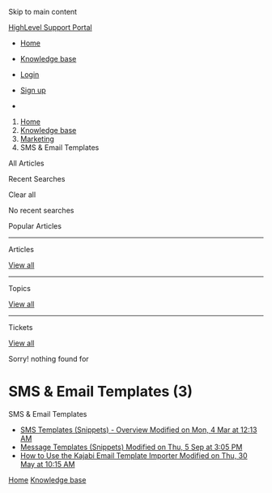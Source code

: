 Skip to main content

[ HighLevel Support Portal ](https://help.gohighlevel.com)

  * [ Home ](/support/home)
  * [ Knowledge base ](/support/solutions)

  * [Login](/support/login)
  * [Sign up](/support/signup)
  * 

  1. [Home](/support/home)
  2. [Knowledge base](/support/solutions)
  3. [Marketing](/support/solutions/48000449565)
  4. SMS & Email Templates

All  Articles 

Recent Searches

Clear all

No recent searches

Popular Articles

* * *

Articles

[View all](/support/search/solutions)

* * *

Topics

[View all](/support/search/topics)

* * *

Tickets

[View all](/support/search/tickets)

Sorry! nothing found for   

# SMS & Email Templates (3)

SMS & Email Templates

  * [ SMS Templates (Snippets) - Overview Modified on Mon, 4 Mar at 12:13 AM  ](/support/solutions/articles/48000981405-sms-templates-snippets-overview)
  * [ Message Templates (Snippets) Modified on Thu, 5 Sep at 3:05 PM  ](/support/solutions/articles/155000000890-message-templates-snippets-)
  * [ How to Use the Kajabi Email Template Importer Modified on Thu, 30 May at 10:15 AM  ](/support/solutions/articles/155000002542-how-to-use-the-kajabi-email-template-importer)

[Home](/support/home) [Knowledge base](/support/solutions)
